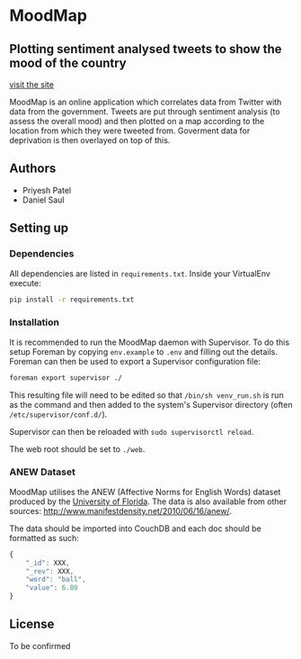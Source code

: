 # MoodMap

## Plotting sentiment analysed tweets to show the mood of the country

[visit the site](http://themoodmap.co.uk/)

MoodMap is an online application which correlates data from Twitter with data 
from the government. Tweets are put through sentiment analysis (to assess the 
overall mood) and then plotted on a map according to the location from which 
they were tweeted from. Goverment data for deprivation is then overlayed on 
top of this.

## Authors

 - Priyesh Patel
 - Daniel Saul

## Setting up

### Dependencies

All dependencies are listed in `requirements.txt`. Inside your VirtualEnv
execute:

```bash
pip install -r requirements.txt
```

### Installation

It is recommended to run the MoodMap daemon with Supervisor. To do this setup
Foreman by copying `env.example` to `.env` and filling out the details. Foreman
can then be used to export a Supervisor configuration file:

```bash
foreman export supervisor ./
```

This resulting file will need to be edited so that `/bin/sh venv_run.sh` is run
as the command and then added to the system's Supervisor directory (often
`/etc/supervisor/conf.d/`).

Supervisor can then be reloaded with `sudo supervisorctl reload`.

The web root should be set to `./web`.

### ANEW Dataset

MoodMap utilises the ANEW (Affective Norms for English Words) dataset produced
by the [University of Florida](http://csea.phhp.ufl.edu/media/anewmessage.html).
The data is also available from other sources:
http://www.manifestdensity.net/2010/06/16/anew/.

The data should be imported into CouchDB and each doc should be formatted as
such:

```javascript
{
    "_id": XXX,
    "_rev": XXX,
    "word": "ball",
    "value": 6.00
}
```

## License

To be confirmed
